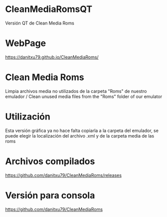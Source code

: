 # CleanMediaRomsQT
Versión QT de Clean Media Roms

# WebPage
https://danitxu79.github.io/CleanMediaRoms/

# Clean Media Roms
Limpia archivos media no utilizados de la carpeta "Roms" de nuestro emulador /  Clean unused media files from the "Roms" folder of our emulator

# Utilización
Esta versión gráfica ya no hace falta copiarla a la carpeta del emulador, se puede elegir la localización del archivo .xml y de la carpeta media de las roms

# Archivos compilados
https://github.com/danitxu79/CleanMediaRoms/releases

# Versión para consola
https://github.com/danitxu79/CleanMediaRoms
